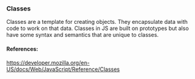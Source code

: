 ### Classes

Classes are a template for creating objects. They encapsulate data with code to work on that data. Classes in JS are built on prototypes but also have some syntax and semantics that are unique to classes.


#### References:

https://developer.mozilla.org/en-US/docs/Web/JavaScript/Reference/Classes
